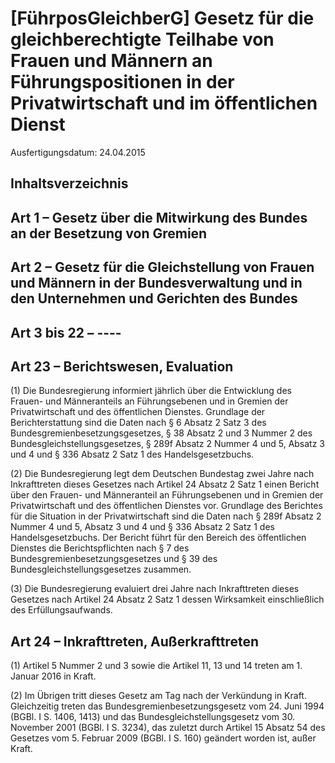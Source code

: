 # [FührposGleichberG] Gesetz für die gleichberechtigte Teilhabe von Frauen und Männern an Führungspositionen in der Privatwirtschaft und im öffentlichen Dienst

Ausfertigungsdatum: 24.04.2015

 

## Inhaltsverzeichnis


## Art 1 – Gesetz über die Mitwirkung des Bundes an der Besetzung von Gremien


## Art 2 – Gesetz für die Gleichstellung von Frauen und Männern in der Bundesverwaltung und in den Unternehmen und Gerichten des Bundes


## Art 3 bis 22 – ----


## Art 23 – Berichtswesen, Evaluation

(1) Die Bundesregierung informiert jährlich über die Entwicklung des Frauen- und Männeranteils an Führungsebenen und in Gremien der Privatwirtschaft und des öffentlichen Dienstes. Grundlage der Berichterstattung sind die Daten nach § 6 Absatz 2 Satz 3 des Bundesgremienbesetzungsgesetzes, § 38 Absatz 2 und 3 Nummer 2 des Bundesgleichstellungsgesetzes, § 289f Absatz 2 Nummer 4 und 5, Absatz 3 und 4 und § 336 Absatz 2 Satz 1 des Handelsgesetzbuchs.

(2) Die Bundesregierung legt dem Deutschen Bundestag zwei Jahre nach Inkrafttreten dieses Gesetzes nach Artikel 24 Absatz 2 Satz 1 einen Bericht über den Frauen- und Männeranteil an Führungsebenen und in Gremien der Privatwirtschaft und des öffentlichen Dienstes vor. Grundlage des Berichtes für die Situation in der Privatwirtschaft sind die Daten nach § 289f Absatz 2 Nummer 4 und 5, Absatz 3 und 4 und § 336 Absatz 2 Satz 1 des Handelsgesetzbuchs. Der Bericht führt für den Bereich des öffentlichen Dienstes die Berichtspflichten nach § 7 des Bundesgremienbesetzungsgesetzes und § 39 des Bundesgleichstellungsgesetzes zusammen.

(3) Die Bundesregierung evaluiert drei Jahre nach Inkrafttreten dieses Gesetzes nach Artikel 24 Absatz 2 Satz 1 dessen Wirksamkeit einschließlich des Erfüllungsaufwands.


## Art 24 – Inkrafttreten, Außerkrafttreten

(1) Artikel 5 Nummer 2 und 3 sowie die Artikel 11, 13 und 14 treten am 1. Januar 2016 in Kraft.

(2) Im Übrigen tritt dieses Gesetz am Tag nach der Verkündung in Kraft. Gleichzeitig treten das Bundesgremienbesetzungsgesetz vom 24. Juni 1994 (BGBl. I S. 1406, 1413) und das Bundesgleichstellungsgesetz vom 30. November 2001 (BGBl. I S. 3234), das zuletzt durch Artikel 15 Absatz 54 des Gesetzes vom 5. Februar 2009 (BGBl. I S. 160) geändert worden ist, außer Kraft.
